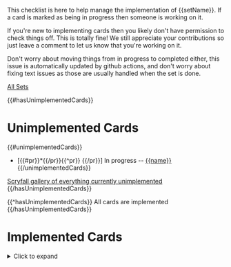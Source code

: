 This checklist is here to help manage the implementation of {{setName}}. If a card is marked as being in progress then someone is working on it.

If you're new to implementing cards then you likely don't have permission to check things off. This is totally fine! We still appreciate your contributions so just leave a comment to let us know that you're working on it.

Don't worry about moving things from in progress to completed either, this issue is automatically updated by github actions, and don't worry about fixing text issues as those are usually handled when the set is done.

[All Sets](https://github.com/magefree/mage/wiki/Set-implementation-list)


{{#hasUnimplementedCards}}
# Unimplemented Cards

{{#unimplementedCards}}
* [{{#pr}}*{{/pr}}{{^pr}} {{/pr}}]  In progress -- [{{name}}]({{scryfall}})
{{/unimplementedCards}}

[Scryfall gallery of everything currently unimplemented]({{unimplementedScryfallLink}})
{{/hasUnimplementedCards}}

{{^hasUnimplementedCards}}
All cards are implemented
{{/hasUnimplementedCards}}

# Implemented Cards
<details>
  <summary>
    Click to expand
  </summary>
  {{#hasImplementedCards}}
  {{#implementedCards}}
  * [{{#pr}}*{{/pr}}{{^pr}} {{/pr}}]  Done -- [{{name}}]({{scryfall}})
  {{/implementedCards}}
  {{/hasImplementedCards}}
</details>
